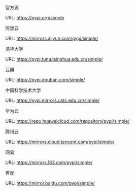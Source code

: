 官方源

URL: https://pypi.org/simple

阿里云

URL: https://mirrors.aliyun.com/pypi/simple/

清华大学

URL: https://pypi.tuna.tsinghua.edu.cn/simple/

豆瓣

URL: https://pypi.douban.com/simple/

中国科学技术大学

URL: https://pypi.mirrors.ustc.edu.cn/simple/

华为云

URL: https://repo.huaweicloud.com/repository/pypi/simple/

腾讯云

URL: https://mirrors.cloud.tencent.com/pypi/simple/

网易

URL: https://mirrors.163.com/pypi/simple/

百度

URL: https://mirror.baidu.com/pypi/simple/
